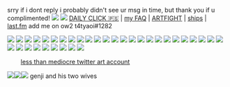 
srry if i dont reply i probably didn't see ur msg in time, but thank you if u complimented! ![](https://komarev.com/ghpvc/?username=VlTTORlNO&color=red) 
![](https://file.garden/ZgZOjIo9YF7EdB1r/SHINY.gif) [DAILY CLICK 🇵🇸](https://arab.org/click-to-help/palestine/) | [my FAQ](https://rentry.co/vittorinoFAQ) | [ARTFIGHT](https://artfight.net/~maimed) | [ships](https://rentry.co/luowelt) | [last.fm](https://www.last.fm/user/rex69420) add me on ow2 t4tyaoi#1282

![](https://gifcity.carrd.co/assets/images/gallery229/57438f79.png?v=26dffab5) ![](https://gifcity.carrd.co/assets/images/gallery50/ead1277b.gif?v=26dffab5) ![](https://gifcity.carrd.co/assets/images/gallery52/1e4b6384.gif?v=26dffab5) ![](https://gifcity.carrd.co/assets/images/gallery235/764cbb3f.gif?v=26dffab5) ![](https://images-wixmp-ed30a86b8c4ca887773594c2.wixmp.com/f/bc20df7c-8ea1-4e8d-98f1-1832f4748af5/d8ciswj-ac07d64b-a31a-44de-a1a3-ea81046766bb.png?token=eyJ0eXAiOiJKV1QiLCJhbGciOiJIUzI1NiJ9.eyJzdWIiOiJ1cm46YXBwOjdlMGQxODg5ODIyNjQzNzNhNWYwZDQxNWVhMGQyNmUwIiwiaXNzIjoidXJuOmFwcDo3ZTBkMTg4OTgyMjY0MzczYTVmMGQ0MTVlYTBkMjZlMCIsIm9iaiI6W1t7InBhdGgiOiJcL2ZcL2JjMjBkZjdjLThlYTEtNGU4ZC05OGYxLTE4MzJmNDc0OGFmNVwvZDhjaXN3ai1hYzA3ZDY0Yi1hMzFhLTQ0ZGUtYTFhMy1lYTgxMDQ2NzY2YmIucG5nIn1dXSwiYXVkIjpbInVybjpzZXJ2aWNlOmZpbGUuZG93bmxvYWQiXX0.7eo9mNbSdjrz9uKWOqcONaUDEVLX8c4VpdHVDO-X4-I) ![](https://images-wixmp-ed30a86b8c4ca887773594c2.wixmp.com/f/99e37479-826d-415f-99a2-c5dd0d96fd34/d10e814-7464c17c-bb10-4bdb-9e50-9e2aacc1ba43.gif?token=eyJ0eXAiOiJKV1QiLCJhbGciOiJIUzI1NiJ9.eyJzdWIiOiJ1cm46YXBwOjdlMGQxODg5ODIyNjQzNzNhNWYwZDQxNWVhMGQyNmUwIiwiaXNzIjoidXJuOmFwcDo3ZTBkMTg4OTgyMjY0MzczYTVmMGQ0MTVlYTBkMjZlMCIsIm9iaiI6W1t7InBhdGgiOiJcL2ZcLzk5ZTM3NDc5LTgyNmQtNDE1Zi05OWEyLWM1ZGQwZDk2ZmQzNFwvZDEwZTgxNC03NDY0YzE3Yy1iYjEwLTRiZGItOWU1MC05ZTJhYWNjMWJhNDMuZ2lmIn1dXSwiYXVkIjpbInVybjpzZXJ2aWNlOmZpbGUuZG93bmxvYWQiXX0.ROqohwm32Z4Y39T1WKtzpF3Jlctd4_6Hdtf3NKwSZzA) ![](https://gifcity.carrd.co/assets/images/gallery59/d3337ecf.jpg?v=26dffab5) ![](https://gifcity.carrd.co/assets/images/gallery236/3e15b6da.png?v=26dffab5) ![](https://images-wixmp-ed30a86b8c4ca887773594c2.wixmp.com/f/d610bfa3-c3b3-4d52-a6ea-c022945d95f4/d1h4zpf-8ca42647-ee61-460f-aa3e-43c45d9b10e5.gif?token=eyJ0eXAiOiJKV1QiLCJhbGciOiJIUzI1NiJ9.eyJzdWIiOiJ1cm46YXBwOjdlMGQxODg5ODIyNjQzNzNhNWYwZDQxNWVhMGQyNmUwIiwiaXNzIjoidXJuOmFwcDo3ZTBkMTg4OTgyMjY0MzczYTVmMGQ0MTVlYTBkMjZlMCIsIm9iaiI6W1t7InBhdGgiOiJcL2ZcL2Q2MTBiZmEzLWMzYjMtNGQ1Mi1hNmVhLWMwMjI5NDVkOTVmNFwvZDFoNHpwZi04Y2E0MjY0Ny1lZTYxLTQ2MGYtYWEzZS00M2M0NWQ5YjEwZTUuZ2lmIn1dXSwiYXVkIjpbInVybjpzZXJ2aWNlOmZpbGUuZG93bmxvYWQiXX0.bhIzDj5LMMUGYoBa8p5YMll--MBeK9Aj7xPXWwYAyBA) ![](https://images-wixmp-ed30a86b8c4ca887773594c2.wixmp.com/f/6f0c5910-f30c-4a74-b746-75e929963721/d2t3v8y-ef537be1-9d4e-4401-8023-dd922e474cc4.gif?token=eyJ0eXAiOiJKV1QiLCJhbGciOiJIUzI1NiJ9.eyJzdWIiOiJ1cm46YXBwOjdlMGQxODg5ODIyNjQzNzNhNWYwZDQxNWVhMGQyNmUwIiwiaXNzIjoidXJuOmFwcDo3ZTBkMTg4OTgyMjY0MzczYTVmMGQ0MTVlYTBkMjZlMCIsIm9iaiI6W1t7InBhdGgiOiJcL2ZcLzZmMGM1OTEwLWYzMGMtNGE3NC1iNzQ2LTc1ZTkyOTk2MzcyMVwvZDJ0M3Y4eS1lZjUzN2JlMS05ZDRlLTQ0MDEtODAyMy1kZDkyMmU0NzRjYzQuZ2lmIn1dXSwiYXVkIjpbInVybjpzZXJ2aWNlOmZpbGUuZG93bmxvYWQiXX0.OK-Xynm_xk1u17PZSkNZQxDdzXdSlChEmNGDECTF7R0) ![](https://images-wixmp-ed30a86b8c4ca887773594c2.wixmp.com/f/dc40a73c-cb84-4a55-a44a-7d2aead29cb5/d29z544-c997189c-60a6-4fa0-a032-52654914b5ff.png?token=eyJ0eXAiOiJKV1QiLCJhbGciOiJIUzI1NiJ9.eyJzdWIiOiJ1cm46YXBwOjdlMGQxODg5ODIyNjQzNzNhNWYwZDQxNWVhMGQyNmUwIiwiaXNzIjoidXJuOmFwcDo3ZTBkMTg4OTgyMjY0MzczYTVmMGQ0MTVlYTBkMjZlMCIsIm9iaiI6W1t7InBhdGgiOiJcL2ZcL2RjNDBhNzNjLWNiODQtNGE1NS1hNDRhLTdkMmFlYWQyOWNiNVwvZDI5ejU0NC1jOTk3MTg5Yy02MGE2LTRmYTAtYTAzMi01MjY1NDkxNGI1ZmYucG5nIn1dXSwiYXVkIjpbInVybjpzZXJ2aWNlOmZpbGUuZG93bmxvYWQiXX0.yDcWMt46VEbCzx_Yq6IZkMxnqysPLoxYUZJHJAgNfCE) ![](https://gifcity.carrd.co/assets/images/gallery131/329cf694.png?v=26dffab5) ![](https://gifcity.carrd.co/assets/images/gallery131/84edc252.gif?v=26dffab5) ![](https://gifcity.carrd.co/assets/images/gallery56/2c811c92.png?v=26dffab5) ![](https://images-wixmp-ed30a86b8c4ca887773594c2.wixmp.com/f/8fb9deb7-ab39-4f68-87e2-c82dbfb023da/d3dzh62-ca94f6ef-e00a-46db-8bc4-3dd92815f623.png?token=eyJ0eXAiOiJKV1QiLCJhbGciOiJIUzI1NiJ9.eyJzdWIiOiJ1cm46YXBwOjdlMGQxODg5ODIyNjQzNzNhNWYwZDQxNWVhMGQyNmUwIiwiaXNzIjoidXJuOmFwcDo3ZTBkMTg4OTgyMjY0MzczYTVmMGQ0MTVlYTBkMjZlMCIsIm9iaiI6W1t7InBhdGgiOiJcL2ZcLzhmYjlkZWI3LWFiMzktNGY2OC04N2UyLWM4MmRiZmIwMjNkYVwvZDNkemg2Mi1jYTk0ZjZlZi1lMDBhLTQ2ZGItOGJjNC0zZGQ5MjgxNWY2MjMucG5nIn1dXSwiYXVkIjpbInVybjpzZXJ2aWNlOmZpbGUuZG93bmxvYWQiXX0.cfEfzglYSE7suN2JocsERdX11jnSeHmscHhTpjxC6UE) ![](https://images-wixmp-ed30a86b8c4ca887773594c2.wixmp.com/f/8fb9deb7-ab39-4f68-87e2-c82dbfb023da/d2585fy-58d26fb2-912d-481c-9275-7faea1702cac.png?token=eyJ0eXAiOiJKV1QiLCJhbGciOiJIUzI1NiJ9.eyJzdWIiOiJ1cm46YXBwOjdlMGQxODg5ODIyNjQzNzNhNWYwZDQxNWVhMGQyNmUwIiwiaXNzIjoidXJuOmFwcDo3ZTBkMTg4OTgyMjY0MzczYTVmMGQ0MTVlYTBkMjZlMCIsIm9iaiI6W1t7InBhdGgiOiJcL2ZcLzhmYjlkZWI3LWFiMzktNGY2OC04N2UyLWM4MmRiZmIwMjNkYVwvZDI1ODVmeS01OGQyNmZiMi05MTJkLTQ4MWMtOTI3NS03ZmFlYTE3MDJjYWMucG5nIn1dXSwiYXVkIjpbInVybjpzZXJ2aWNlOmZpbGUuZG93bmxvYWQiXX0.iwYaFJZh1i3j47h0LRWL4JDmQIw0eAA9hbqjqCo7bTI) ![](https://images-wixmp-ed30a86b8c4ca887773594c2.wixmp.com/f/8f5967b9-fc84-45f6-a9c3-3938bfba7232/dbb0byt-f0a8446d-7362-4157-b26e-2afadec5009b.png?token=eyJ0eXAiOiJKV1QiLCJhbGciOiJIUzI1NiJ9.eyJzdWIiOiJ1cm46YXBwOjdlMGQxODg5ODIyNjQzNzNhNWYwZDQxNWVhMGQyNmUwIiwiaXNzIjoidXJuOmFwcDo3ZTBkMTg4OTgyMjY0MzczYTVmMGQ0MTVlYTBkMjZlMCIsIm9iaiI6W1t7InBhdGgiOiJcL2ZcLzhmNTk2N2I5LWZjODQtNDVmNi1hOWMzLTM5MzhiZmJhNzIzMlwvZGJiMGJ5dC1mMGE4NDQ2ZC03MzYyLTQxNTctYjI2ZS0yYWZhZGVjNTAwOWIucG5nIn1dXSwiYXVkIjpbInVybjpzZXJ2aWNlOmZpbGUuZG93bmxvYWQiXX0.CP9jS8ra3gUNAyu_Mfdj2m1mzh_NPA6l8RPXPYRtlPI) ![](https://images-wixmp-ed30a86b8c4ca887773594c2.wixmp.com/f/8f5967b9-fc84-45f6-a9c3-3938bfba7232/da08zuk-137602c7-f778-4154-9b2e-ffb75d77a9bb.png?token=eyJ0eXAiOiJKV1QiLCJhbGciOiJIUzI1NiJ9.eyJzdWIiOiJ1cm46YXBwOjdlMGQxODg5ODIyNjQzNzNhNWYwZDQxNWVhMGQyNmUwIiwiaXNzIjoidXJuOmFwcDo3ZTBkMTg4OTgyMjY0MzczYTVmMGQ0MTVlYTBkMjZlMCIsIm9iaiI6W1t7InBhdGgiOiJcL2ZcLzhmNTk2N2I5LWZjODQtNDVmNi1hOWMzLTM5MzhiZmJhNzIzMlwvZGEwOHp1ay0xMzc2MDJjNy1mNzc4LTQxNTQtOWIyZS1mZmI3NWQ3N2E5YmIucG5nIn1dXSwiYXVkIjpbInVybjpzZXJ2aWNlOmZpbGUuZG93bmxvYWQiXX0.hveFoOyoVY28Phju7wr4IxF-Tw75T0kDf33E7aZEpgc) ![](https://images-wixmp-ed30a86b8c4ca887773594c2.wixmp.com/f/8f5967b9-fc84-45f6-a9c3-3938bfba7232/d330dow-a88e3cfa-8664-4d93-ab69-cacefdff8492.png?token=eyJ0eXAiOiJKV1QiLCJhbGciOiJIUzI1NiJ9.eyJzdWIiOiJ1cm46YXBwOjdlMGQxODg5ODIyNjQzNzNhNWYwZDQxNWVhMGQyNmUwIiwiaXNzIjoidXJuOmFwcDo3ZTBkMTg4OTgyMjY0MzczYTVmMGQ0MTVlYTBkMjZlMCIsIm9iaiI6W1t7InBhdGgiOiJcL2ZcLzhmNTk2N2I5LWZjODQtNDVmNi1hOWMzLTM5MzhiZmJhNzIzMlwvZDMzMGRvdy1hODhlM2NmYS04NjY0LTRkOTMtYWI2OS1jYWNlZmRmZjg0OTIucG5nIn1dXSwiYXVkIjpbInVybjpzZXJ2aWNlOmZpbGUuZG93bmxvYWQiXX0.hPMWxKslPcdGk2xLu77b0Opti-0bGqbFN8ir35bzGr4) ![](https://images-wixmp-ed30a86b8c4ca887773594c2.wixmp.com/f/8f5967b9-fc84-45f6-a9c3-3938bfba7232/d5mhodc-5585e1f6-9155-4d82-8988-21cbd9f3069d.png?token=eyJ0eXAiOiJKV1QiLCJhbGciOiJIUzI1NiJ9.eyJzdWIiOiJ1cm46YXBwOjdlMGQxODg5ODIyNjQzNzNhNWYwZDQxNWVhMGQyNmUwIiwiaXNzIjoidXJuOmFwcDo3ZTBkMTg4OTgyMjY0MzczYTVmMGQ0MTVlYTBkMjZlMCIsIm9iaiI6W1t7InBhdGgiOiJcL2ZcLzhmNTk2N2I5LWZjODQtNDVmNi1hOWMzLTM5MzhiZmJhNzIzMlwvZDVtaG9kYy01NTg1ZTFmNi05MTU1LTRkODItODk4OC0yMWNiZDlmMzA2OWQucG5nIn1dXSwiYXVkIjpbInVybjpzZXJ2aWNlOmZpbGUuZG93bmxvYWQiXX0.2MRtFDpX5o7Hj8y2tOCUfy2RWq2NXwOzRq0ix8ejoQ0) ![](https://images-wixmp-ed30a86b8c4ca887773594c2.wixmp.com/f/8f5967b9-fc84-45f6-a9c3-3938bfba7232/d3emz3k-72d9cc70-391c-4a7e-8a43-a261808ab911.png?token=eyJ0eXAiOiJKV1QiLCJhbGciOiJIUzI1NiJ9.eyJzdWIiOiJ1cm46YXBwOjdlMGQxODg5ODIyNjQzNzNhNWYwZDQxNWVhMGQyNmUwIiwiaXNzIjoidXJuOmFwcDo3ZTBkMTg4OTgyMjY0MzczYTVmMGQ0MTVlYTBkMjZlMCIsIm9iaiI6W1t7InBhdGgiOiJcL2ZcLzhmNTk2N2I5LWZjODQtNDVmNi1hOWMzLTM5MzhiZmJhNzIzMlwvZDNlbXozay03MmQ5Y2M3MC0zOTFjLTRhN2UtOGE0My1hMjYxODA4YWI5MTEucG5nIn1dXSwiYXVkIjpbInVybjpzZXJ2aWNlOmZpbGUuZG93bmxvYWQiXX0.TBzz1nfPungyxeZhBI1lx1p-Xt28yN-t89o3kg_iSXE) ![](https://images-wixmp-ed30a86b8c4ca887773594c2.wixmp.com/f/8f5967b9-fc84-45f6-a9c3-3938bfba7232/d330dxe-8dd810b5-c282-4a36-a269-ffd9dfd07e7c.png?token=eyJ0eXAiOiJKV1QiLCJhbGciOiJIUzI1NiJ9.eyJzdWIiOiJ1cm46YXBwOjdlMGQxODg5ODIyNjQzNzNhNWYwZDQxNWVhMGQyNmUwIiwiaXNzIjoidXJuOmFwcDo3ZTBkMTg4OTgyMjY0MzczYTVmMGQ0MTVlYTBkMjZlMCIsIm9iaiI6W1t7InBhdGgiOiJcL2ZcLzhmNTk2N2I5LWZjODQtNDVmNi1hOWMzLTM5MzhiZmJhNzIzMlwvZDMzMGR4ZS04ZGQ4MTBiNS1jMjgyLTRhMzYtYTI2OS1mZmQ5ZGZkMDdlN2MucG5nIn1dXSwiYXVkIjpbInVybjpzZXJ2aWNlOmZpbGUuZG93bmxvYWQiXX0.ALe9ynZmiBkI9O-7FFn25gSeact2kMh5oOw0zzqtSw0) ![](https://images-wixmp-ed30a86b8c4ca887773594c2.wixmp.com/f/8f5967b9-fc84-45f6-a9c3-3938bfba7232/d27764f-1799ecd3-f80b-4d09-8188-43a30bc04f68.png?token=eyJ0eXAiOiJKV1QiLCJhbGciOiJIUzI1NiJ9.eyJzdWIiOiJ1cm46YXBwOjdlMGQxODg5ODIyNjQzNzNhNWYwZDQxNWVhMGQyNmUwIiwiaXNzIjoidXJuOmFwcDo3ZTBkMTg4OTgyMjY0MzczYTVmMGQ0MTVlYTBkMjZlMCIsIm9iaiI6W1t7InBhdGgiOiJcL2ZcLzhmNTk2N2I5LWZjODQtNDVmNi1hOWMzLTM5MzhiZmJhNzIzMlwvZDI3NzY0Zi0xNzk5ZWNkMy1mODBiLTRkMDktODE4OC00M2EzMGJjMDRmNjgucG5nIn1dXSwiYXVkIjpbInVybjpzZXJ2aWNlOmZpbGUuZG93bmxvYWQiXX0.qkjcwLOFHCHVIypq3qGlvuT5IEInz4i9fM_6Bd-8jRs) ![](https://images-wixmp-ed30a86b8c4ca887773594c2.wixmp.com/f/8f5967b9-fc84-45f6-a9c3-3938bfba7232/d330dcb-935205c6-4e70-4c9c-a15d-ec1837e6eb20.png?token=eyJ0eXAiOiJKV1QiLCJhbGciOiJIUzI1NiJ9.eyJzdWIiOiJ1cm46YXBwOjdlMGQxODg5ODIyNjQzNzNhNWYwZDQxNWVhMGQyNmUwIiwiaXNzIjoidXJuOmFwcDo3ZTBkMTg4OTgyMjY0MzczYTVmMGQ0MTVlYTBkMjZlMCIsIm9iaiI6W1t7InBhdGgiOiJcL2ZcLzhmNTk2N2I5LWZjODQtNDVmNi1hOWMzLTM5MzhiZmJhNzIzMlwvZDMzMGRjYi05MzUyMDVjNi00ZTcwLTRjOWMtYTE1ZC1lYzE4MzdlNmViMjAucG5nIn1dXSwiYXVkIjpbInVybjpzZXJ2aWNlOmZpbGUuZG93bmxvYWQiXX0.IxVzFQWth6NJVNCg2Sl8dkrtGhOagdK-hR1be6EdeaU) ![](https://gifcity.carrd.co/assets/images/gallery51/5355c76c.jpg?v=26dffab5) ![](https://images-wixmp-ed30a86b8c4ca887773594c2.wixmp.com/f/b4885879-70d7-4b76-abd3-30beea8bae44/d2x06v9-8399508d-1300-470b-8e8d-db4c562b0abb.jpg/v1/fill/w_99,h_56,q_75,strp/proud_to_be_evil_by_thesekrimzonflames_d2x06v9-fullview.jpg?token=eyJ0eXAiOiJKV1QiLCJhbGciOiJIUzI1NiJ9.eyJzdWIiOiJ1cm46YXBwOjdlMGQxODg5ODIyNjQzNzNhNWYwZDQxNWVhMGQyNmUwIiwiaXNzIjoidXJuOmFwcDo3ZTBkMTg4OTgyMjY0MzczYTVmMGQ0MTVlYTBkMjZlMCIsIm9iaiI6W1t7ImhlaWdodCI6Ijw9NTYiLCJwYXRoIjoiXC9mXC9iNDg4NTg3OS03MGQ3LTRiNzYtYWJkMy0zMGJlZWE4YmFlNDRcL2QyeDA2djktODM5OTUwOGQtMTMwMC00NzBiLThlOGQtZGI0YzU2MmIwYWJiLmpwZyIsIndpZHRoIjoiPD05OSJ9XV0sImF1ZCI6WyJ1cm46c2VydmljZTppbWFnZS5vcGVyYXRpb25zIl19.tA9XGONGoINO-Dl5uQ6Cc1-LV96Vb8qEjGoxCWyzzgE) ![](https://images-wixmp-ed30a86b8c4ca887773594c2.wixmp.com/f/b4885879-70d7-4b76-abd3-30beea8bae44/d2i03zb-2eb28b48-0886-4807-a320-3512cb51c1e0.jpg/v1/fill/w_99,h_56,q_75,strp/born_to_glomp_by_thesekrimzonflames_d2i03zb-fullview.jpg?token=eyJ0eXAiOiJKV1QiLCJhbGciOiJIUzI1NiJ9.eyJzdWIiOiJ1cm46YXBwOjdlMGQxODg5ODIyNjQzNzNhNWYwZDQxNWVhMGQyNmUwIiwiaXNzIjoidXJuOmFwcDo3ZTBkMTg4OTgyMjY0MzczYTVmMGQ0MTVlYTBkMjZlMCIsIm9iaiI6W1t7ImhlaWdodCI6Ijw9NTYiLCJwYXRoIjoiXC9mXC9iNDg4NTg3OS03MGQ3LTRiNzYtYWJkMy0zMGJlZWE4YmFlNDRcL2QyaTAzemItMmViMjhiNDgtMDg4Ni00ODA3LWEzMjAtMzUxMmNiNTFjMWUwLmpwZyIsIndpZHRoIjoiPD05OSJ9XV0sImF1ZCI6WyJ1cm46c2VydmljZTppbWFnZS5vcGVyYXRpb25zIl19.zWWdLivDXAKnjbbZPv_v0MTqQP6po-ht33-TvzR4eYQ) ![](https://images-wixmp-ed30a86b8c4ca887773594c2.wixmp.com/f/b4885879-70d7-4b76-abd3-30beea8bae44/d1y52v9-80a2fc0d-b526-4be1-a20c-b4dde01b8bc5.jpg/v1/fill/w_99,h_56,q_75,strp/you_annoy_me_by_thesekrimzonflames_d1y52v9-fullview.jpg?token=eyJ0eXAiOiJKV1QiLCJhbGciOiJIUzI1NiJ9.eyJzdWIiOiJ1cm46YXBwOjdlMGQxODg5ODIyNjQzNzNhNWYwZDQxNWVhMGQyNmUwIiwiaXNzIjoidXJuOmFwcDo3ZTBkMTg4OTgyMjY0MzczYTVmMGQ0MTVlYTBkMjZlMCIsIm9iaiI6W1t7ImhlaWdodCI6Ijw9NTYiLCJwYXRoIjoiXC9mXC9iNDg4NTg3OS03MGQ3LTRiNzYtYWJkMy0zMGJlZWE4YmFlNDRcL2QxeTUydjktODBhMmZjMGQtYjUyNi00YmUxLWEyMGMtYjRkZGUwMWI4YmM1LmpwZyIsIndpZHRoIjoiPD05OSJ9XV0sImF1ZCI6WyJ1cm46c2VydmljZTppbWFnZS5vcGVyYXRpb25zIl19.ZLGN4ce9UsskFjrLbVjPj6sSLOyxJGKf82ywcGpn6Zc) ![](https://images-wixmp-ed30a86b8c4ca887773594c2.wixmp.com/f/b4885879-70d7-4b76-abd3-30beea8bae44/d1y5bfe-2d0707ec-269c-43a3-95ab-421ed6ffa06f.jpg/v1/fill/w_99,h_56,q_75,strp/no_warning_by_thesekrimzonflames_d1y5bfe-fullview.jpg?token=eyJ0eXAiOiJKV1QiLCJhbGciOiJIUzI1NiJ9.eyJzdWIiOiJ1cm46YXBwOjdlMGQxODg5ODIyNjQzNzNhNWYwZDQxNWVhMGQyNmUwIiwiaXNzIjoidXJuOmFwcDo3ZTBkMTg4OTgyMjY0MzczYTVmMGQ0MTVlYTBkMjZlMCIsIm9iaiI6W1t7ImhlaWdodCI6Ijw9NTYiLCJwYXRoIjoiXC9mXC9iNDg4NTg3OS03MGQ3LTRiNzYtYWJkMy0zMGJlZWE4YmFlNDRcL2QxeTViZmUtMmQwNzA3ZWMtMjY5Yy00M2EzLTk1YWItNDIxZWQ2ZmZhMDZmLmpwZyIsIndpZHRoIjoiPD05OSJ9XV0sImF1ZCI6WyJ1cm46c2VydmljZTppbWFnZS5vcGVyYXRpb25zIl19.DNjq00M7YzycDoL2hJ52344sZx1wg7xU9vI_Ag7gw-s) ![](https://images-wixmp-ed30a86b8c4ca887773594c2.wixmp.com/f/b4885879-70d7-4b76-abd3-30beea8bae44/d1we9ov-272560b6-1abe-4a86-88a6-5c536d53aac5.jpg/v1/fill/w_99,h_56,q_75,strp/truth_by_thesekrimzonflames_d1we9ov-fullview.jpg?token=eyJ0eXAiOiJKV1QiLCJhbGciOiJIUzI1NiJ9.eyJzdWIiOiJ1cm46YXBwOjdlMGQxODg5ODIyNjQzNzNhNWYwZDQxNWVhMGQyNmUwIiwiaXNzIjoidXJuOmFwcDo3ZTBkMTg4OTgyMjY0MzczYTVmMGQ0MTVlYTBkMjZlMCIsIm9iaiI6W1t7ImhlaWdodCI6Ijw9NTYiLCJwYXRoIjoiXC9mXC9iNDg4NTg3OS03MGQ3LTRiNzYtYWJkMy0zMGJlZWE4YmFlNDRcL2Qxd2U5b3YtMjcyNTYwYjYtMWFiZS00YTg2LTg4YTYtNWM1MzZkNTNhYWM1LmpwZyIsIndpZHRoIjoiPD05OSJ9XV0sImF1ZCI6WyJ1cm46c2VydmljZTppbWFnZS5vcGVyYXRpb25zIl19.Y-vvvsbl6YZz1o2lW3MvLpnuUZZu4EDaBx8r5-HqPoY) ![](https://64.media.tumblr.com/a129ddb50bb319aff03bbc138b7d415d/1bf5183509c62356-d6/s100x200/ca0afc8fc466b664bf2ab2f1999fafb876ec3c41.gifv) ![](https://64.media.tumblr.com/3409d6decb6a23c02422af2746b263d3/d79b386dd434d7d8-07/s100x200/951b3a9fbbb3e829fe8aaf6878e43c45c9a0c378.jpg) ![](https://64.media.tumblr.com/4687472d4ff6923d4aa5a820ba3df44f/d79b386dd434d7d8-b6/s100x200/50a4ff44e8da23a4df0713e993a296de3eff187a.pnj) ![](https://64.media.tumblr.com/a13da16ce1fad3bf8678d2d1eb183666/ac6c0c6cdb1f498a-ef/s100x200/e535454582023a4ecbc1cae3c63f4d197faee762.gifv) 

⠀⠀⠀[less than mediocre twitter art account](https://twitter.com/vittodantes)⠀⠀⠀⠀⠀⠀⠀⠀⠀⠀⠀

![](https://file.garden/ZgZOjIo9YF7EdB1r/lucio300.png)![](https://file.garden/ZgZOjIo9YF7EdB1r/genji300.png)![](https://file.garden/ZgZOjIo9YF7EdB1r/cass300.png) genji and his two wives
